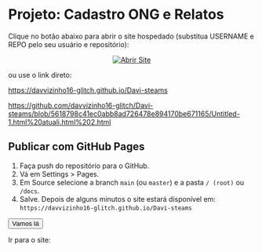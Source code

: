 # Projeto: Cadastro ONG e Relatos

Clique no botão abaixo para abrir o site hospedado (substitua USERNAME e REPO pelo seu usuário e repositório):

<!-- botão HTML clicável -->
<p align="center">
  <a href="https://davvizinho16-glitch.github.io/Davi-steams" target="_blank" rel="noopener">
    <img src="https://img.shields.io/badge/Abrir%20Site-Visitar-blue?style=for-the-badge" alt="Abrir Site">
  </a>
</p>

ou use o link direto:

https://davvizinho16-glitch.github.io/Davi-steams

https://github.com/davvizinho16-glitch/Davi-steams/blob/5618798c41ec0abb8ad726478e894170be671165/Untitled-1.html%20atuali.html%202.html

## Publicar com GitHub Pages
1. Faça push do repositório para o GitHub.
2. Vá em Settings > Pages.
3. Em Source selecione a branch `main` (ou `master`) e a pasta `/ (root)` ou `/docs`.
4. Salve. Depois de alguns minutos o site estará disponível em:
   `https://davvizinho16-glitch.github.io/Davi-steams`
   <html>
<button onclick="Ir()">Vamos lá </button>

   </html>



   Ir para o site:

   <script>

function Ir(){
window.location.href = "Untitled-1.html atuali.html 2.html";

     
   </script>
